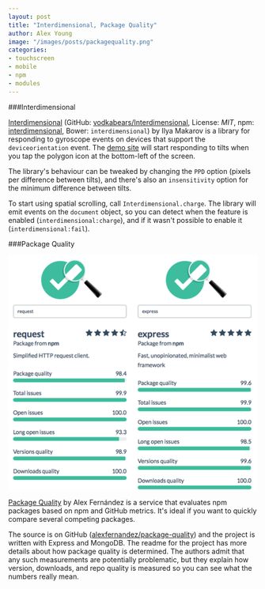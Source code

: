 ```yaml
---
layout: post
title: "Interdimensional, Package Quality"
author: Alex Young
image: "/images/posts/packagequality.png"
categories:
- touchscreen
- mobile
- npm
- modules
---
```


###Interdimensional

[Interdimensional](http://vodkabears.github.io/interdimensional/) (GitHub: [vodkabears/Interdimensional](https://github.com/vodkabears/Interdimensional/), License: _MIT_, npm: [interdimensional](https://www.npmjs.com/package/interdimensional), Bower: `interdimensional`) by Ilya Makarov is a library for responding to gyroscope events on devices that support the `deviceorientation` event.  The [demo site](http://vodkabears.github.io/interdimensional/) will start responding to tilts when you tap the polygon icon at the bottom-left of the screen.

The library's behaviour can be tweaked by changing the `PPD` option (pixels per difference between tilts), and there's also an `insensitivity` option for the minimum difference between tilts.

To start using spatial scrolling, call `Interdimensional.charge`.  The library will emit events on the `document` object, so you can detect when the feature is enabled (`interdimensional:charge`), and if it wasn't possible to enable it (`interdimensional:fail`).

###Package Quality

![Package Quality](/images/posts/packagequality.png)

[Package Quality](http://packagequality.com) by Alex Fernández is a service that evaluates npm packages based on npm and GitHub metrics.  It's ideal if you want to quickly compare several competing packages.

The source is on GitHub ([alexfernandez/package-quality](https://github.com/alexfernandez/package-quality)) and the project is written with Express and MongoDB.  The readme for the project has more details about how package quality is determined.  The authors admit that any such measurements are potentially problematic, but they explain how version, downloads, and repo quality is measured so you can see what the numbers really mean.
